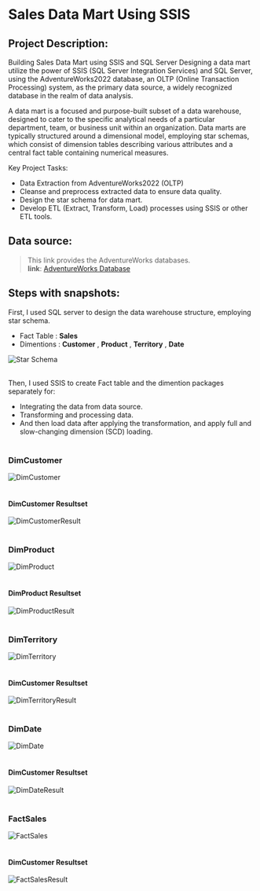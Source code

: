 # Sales Data Mart Using SSIS

## Project Description:
Building Sales Data Mart using SSIS and SQL Server 
Designing a data mart utilize the power of SSIS (SQL Server Integration Services) and SQL Server, using the AdventureWorks2022 database, an OLTP (Online Transaction Processing) system, as the primary data source, a widely recognized database in the realm of data analysis.

A data mart is a focused and purpose-built subset of a data warehouse, designed to cater to the specific analytical needs of a particular department, team, or business unit within an organization. Data marts are typically structured around a dimensional model, employing star schemas, which consist of dimension tables describing various attributes and a central fact table containing numerical measures. 

Key Project Tasks:
* Data Extraction from AdventureWorks2022 (OLTP)
* Cleanse and preprocess extracted data to ensure data quality.
* Design the star schema for data mart.
* Develop ETL (Extract, Transform, Load) processes using SSIS or other ETL tools.


## Data source:
>This link provides the AdventureWorks databases.<br>
>**link**: [AdventureWorks Database](https://learn.microsoft.com/en-us/sql/samples/adventureworks-install-configure?view=sql-server-ver16&tabs=ssms)<br>


## Steps with snapshots:
First, I used SQL server to design the data warehouse structure, employing star schema.<br>
- Fact Table : **Sales**<br>
- Dimentions : **Customer** , **Product** , **Territory** , **Date** <br>

![Star Schema](/Snapshot/StarSchemaSnapshot.png) <br><br>

Then, I used SSIS to create Fact table and the dimention packages separately for: 
- Integrating the data from data source.
- Transforming and processing data.
- And then load data after applying the transformation, and apply full and slow-changing dimension (SCD) loading.<br><br>

### DimCustomer
![DimCustomer](/Snapshot/DimCustomer.png) <br><br>
#### DimCustomer Resultset
![DimCustomerResult](/Snapshot/DimCustomerResult.png) <br><br>


### DimProduct
![DimProduct](/Snapshot/DimProduct.png) <br><br>
#### DimProduct Resultset
![DimProductResult](/Snapshot/DimProductResult.png) <br><br>


### DimTerritory
![DimTerritory](/Snapshot/DimTerritory.png) <br><br>
#### DimCustomer Resultset
![DimTerritoryResult](/Snapshot/DimTerritoryResult.png) <br><br>


### DimDate
![DimDate](/Snapshot/DimDate.png) <br><br>
#### DimCustomer Resultset
![DimDateResult](/Snapshot/DimDateResult.png) <br><br>


### FactSales
![FactSales](/Snapshot/FactSales.png) <br><br>
#### DimCustomer Resultset
![FactSalesResult](/Snapshot/FactSalesResult.png) <br><br>




